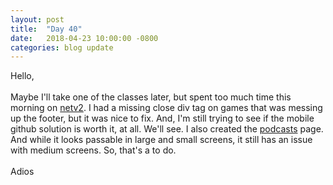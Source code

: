 ```yaml
---
layout: post
title:  "Day 40"
date:   2018-04-23 10:00:00 -0800
categories: blog update
---
```

Hello,
<br><br>
Maybe I'll take one of the classes later, but spent too much time this morning on [netv2](http://twistedsyx.net/netv2/index.html). I had a missing close div tag on games that was messing up the footer, but it was nice to fix. And, I'm still trying to see if the mobile github solution is worth it, at all. We'll see. I also created the  [podcasts](http://twistedsyx.net/netv2/podcasts.html) page. And while it looks passable in large and small screens, it still has an issue with medium screens. So, that's a to do. 
<br>
<br>
Adios
